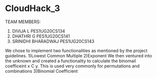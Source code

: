 # CloudHack_3

TEAM MEMBERS:
1. DIVIJA L              PES1UG20CS134
2. DHATHRI G             PES1UG20CS141
3. SRINIDHI  BHARADWAJ   PES1UG20CS143

We chose to implement two functionalities as mentioned by the project guidelines. 
1)Lowest Common Multiple
2)Exponent
We then ventured into the unknown and created a functionality to calculate the binomail coefficeint x C y. 
This is used very commonly for permutations and combinations
3)Binomial Coefficient 
